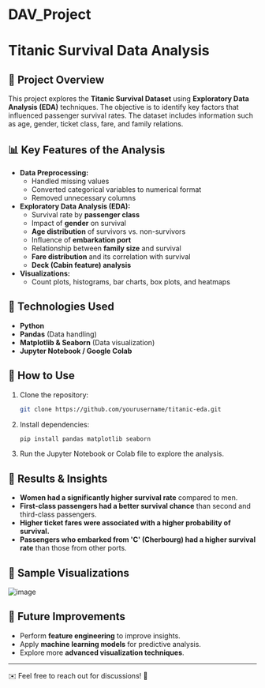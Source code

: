 # DAV_Project
# Titanic Survival Data Analysis

## 📌 Project Overview
This project explores the **Titanic Survival Dataset** using **Exploratory Data Analysis (EDA)** techniques. The objective is to identify key factors that influenced passenger survival rates. The dataset includes information such as age, gender, ticket class, fare, and family relations.

## 📊 Key Features of the Analysis
- **Data Preprocessing:**
  - Handled missing values
  - Converted categorical variables to numerical format
  - Removed unnecessary columns
- **Exploratory Data Analysis (EDA):**
  - Survival rate by **passenger class**
  - Impact of **gender** on survival
  - **Age distribution** of survivors vs. non-survivors
  - Influence of **embarkation port**
  - Relationship between **family size** and survival
  - **Fare distribution** and its correlation with survival
  - **Deck (Cabin feature) analysis**
- **Visualizations:**
  - Count plots, histograms, bar charts, box plots, and heatmaps

## 🔧 Technologies Used
- **Python**
- **Pandas** (Data handling)
- **Matplotlib & Seaborn** (Data visualization)
- **Jupyter Notebook / Google Colab**

## 📂 How to Use
1. Clone the repository:
   ```bash
   git clone https://github.com/yourusername/titanic-eda.git
   ```
2. Install dependencies:
   ```bash
   pip install pandas matplotlib seaborn
   ```
3. Run the Jupyter Notebook or Colab file to explore the analysis.

## 📑 Results & Insights
- **Women had a significantly higher survival rate** compared to men.
- **First-class passengers had a better survival chance** than second and third-class passengers.
- **Higher ticket fares were associated with a higher probability of survival.**
- **Passengers who embarked from 'C' (Cherbourg) had a higher survival rate** than those from other ports.

## 📸 Sample Visualizations
![image](https://github.com/user-attachments/assets/8a753a86-6a54-4893-a16e-2283841c9f8f)


## 🎯 Future Improvements
- Perform **feature engineering** to improve insights.
- Apply **machine learning models** for predictive analysis.
- Explore more **advanced visualization techniques**.

---
✉️ Feel free to reach out for discussions! 🚀

